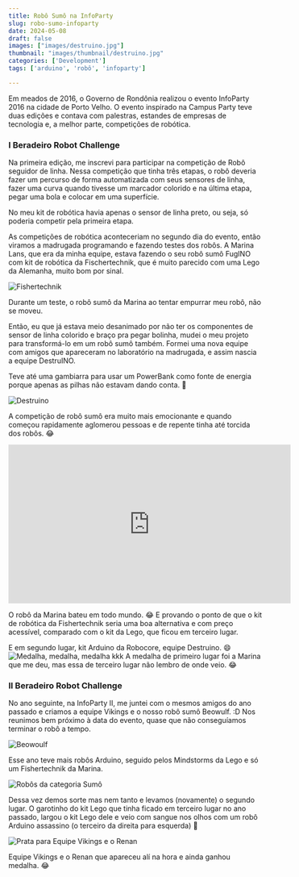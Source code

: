 ```yaml
---
title: Robô Sumô na InfoParty
slug: robo-sumo-infoparty
date: 2024-05-08
draft: false
images: ["images/destruino.jpg"]
thumbnail: "images/thumbnail/destruino.jpg"
categories: ['Development']
tags: ['arduino', 'robô', 'infoparty']

---
```


Em meados de 2016, o Governo de Rondônia realizou o evento InfoParty 2016 na cidade de Porto Velho.
O evento inspirado na Campus Party teve duas edições e contava com palestras, 
estandes de empresas de tecnologia e, a melhor parte, competições de robótica.

### I Beradeiro Robot Challenge

Na primeira edição, me inscrevi para participar na competição de Robô seguidor de linha.
Nessa competição que tinha três etapas, o robô deveria fazer um percurso de forma automatizada 
com seus sensores de linha, fazer uma curva quando tivesse um marcador colorido e na última etapa,
pegar uma bola e colocar em uma superfície.

<!--more-->

No meu kit de robótica havia apenas o sensor de linha preto, ou seja, só poderia competir pela primeira etapa.

As competições de robótica aconteceriam no segundo dia do evento, então viramos a madrugada
programando e fazendo testes dos robôs. A Marina Lans, que era da minha equipe, estava fazendo
o seu robô sumô FugINO com kit de robótica da Fischertechnik, que é muito parecido com uma Lego da Alemanha, muito bom por sinal.

![Fishertechnik](IMG_20161113_154455.jpg)

Durante um teste, o robô sumô da Marina ao tentar empurrar meu robô, não se moveu.

Então, eu que já estava meio desanimado por não ter os componentes de sensor de linha colorido e braço pra
pegar bolinha, mudei o meu projeto para transformá-lo em um robô sumô também.
Formei uma nova equipe com amigos que apareceram no laboratório na madrugada, e assim nascia a equipe DestruINO. 

Teve até uma gambiarra para usar um PowerBank como fonte de energia porque apenas as pilhas
não estavam dando conta. :robot:



![Destruino](IMG_20161108_190542.jpg)


A competição de robô sumô era muito mais emocionante e quando começou rapidamente aglomerou 
pessoas e de repente tinha até torcida dos robôs. :joy:

<iframe width="560" height="315" src="https://www.youtube.com/embed/EIfrBcwUcYA?si=1I5f2za6cMkndWdQ" title="YouTube video player" frameborder="0" allow="accelerometer; autoplay; clipboard-write; encrypted-media; gyroscope; picture-in-picture; web-share" referrerpolicy="strict-origin-when-cross-origin" allowfullscreen></iframe>

O robô da Marina bateu em todo mundo. :joy: E provando o ponto de que o kit de robótica da Fishertechnik 
seria uma boa alternativa e com preço acessível, comparado com o kit da Lego, que ficou em terceiro lugar.

E em segundo lugar, kit Arduino da Robocore, equipe Destruino. :smile:
![Medalha, medalha, medalha kkk](IMG_20161120_142115.jpg)
A medalha de primeiro lugar foi a Marina que me deu, mas essa de terceiro
lugar não lembro de onde veio. :joy:

### II Beradeiro Robot Challenge

 No ano seguinte, na InfoParty II, me juntei com o mesmos amigos do ano passado e criamos a equipe Vikings e o nosso robô sumô Beowulf. :D
 Nos reunimos bem próximo à data do evento, quase que não conseguíamos terminar o robô a tempo.

![Beowoulf](IMG_20171118_153340.jpg)

Esse ano teve mais robôs Arduino, seguido pelos Mindstorms da Lego e só um 
Fishertechnik da Marina.

![Robôs da categoria Sumô](IMG_20171119_105634.jpg)

Dessa vez demos sorte mas nem tanto e levamos (novamente) o segundo lugar.
O garotinho do kit Lego que tinha ficado em terceiro lugar no ano passado,
largou o kit Lego dele e veio com sangue nos olhos com um robô Arduino assassino (o terceiro da direita para esquerda) :exploding_head:

![Prata para Equipe Vikings e o Renan](7a8e8918aad7aaedc93845ba2af2fb61.jpg)

Equipe Vikings e o Renan que apareceu alí na hora e ainda ganhou medalha. :joy:
